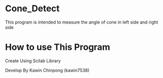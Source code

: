 # Cone_Detect
This program is intended to measure the angle of cone in left side and right side
# How to use This Program

Create Using Scilab Library

Develop By Kawin Chinpong (kawin7538)
